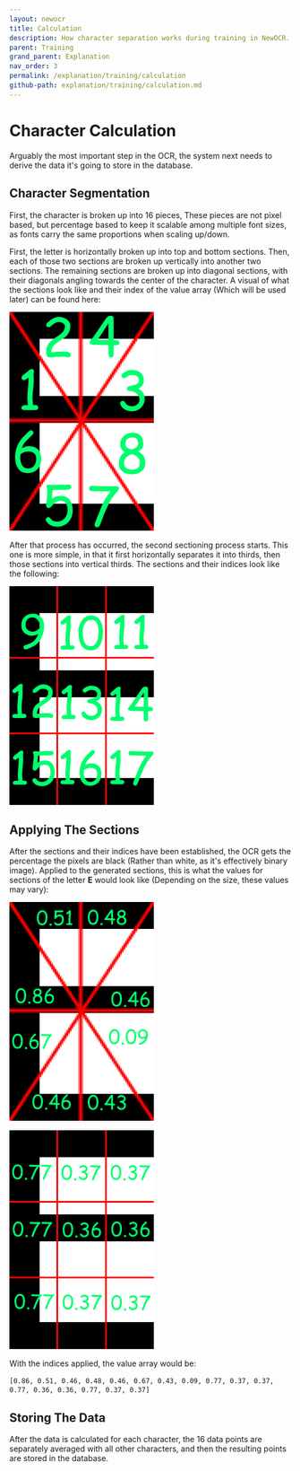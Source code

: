 ```yaml
---
layout: newocr
title: Calculation
description: How character separation works during training in NewOCR.
parent: Training
grand_parent: Explanation
nav_order: 3
permalink: /explanation/training/calculation
github-path: explanation/training/calculation.md
---
```


# Character Calculation

Arguably the most important step in the OCR, the system next needs to derive the data it's going to store in the database.

## Character Segmentation

First, the character is broken up into 16 pieces, These pieces are not pixel based, but percentage based to keep it scalable among multiple font sizes, as fonts carry the same proportions when scaling up/down.

First, the letter is horizontally broken up into top and bottom sections. Then, each of those two sections are broken up vertically into another two sections. The remaining sections are broken up into diagonal sections, with their diagonals angling towards the center of the character. A visual of what the sections look like and their index of the value array (Which will be used later) can be found here:

![](/images/E1.png)

After that process has occurred, the second sectioning process starts. This one is more simple, in that it first horizontally separates it into thirds, then those sections into vertical thirds. The sections and their indices look like the following:

![](/images/E2.png)

## Applying The Sections

After the sections and their indices have been established, the OCR gets the percentage the pixels are black (Rather than white, as it's effectively binary image). Applied to the generated sections, this is what the values for sections of the letter **E** would look like (Depending on the size, these values may vary):

![](/images/Eval1.png)

![](/images/Eval2.png)

With the indices applied, the value array would be:

```
[0.86, 0.51, 0.46, 0.48, 0.46, 0.67, 0.43, 0.09, 0.77, 0.37, 0.37, 0.77, 0.36, 0.36, 0.77, 0.37, 0.37]
```

## Storing The Data

After the data is calculated for each character, the 16 data points are separately averaged with all other characters, and then the resulting points are stored in the database.

